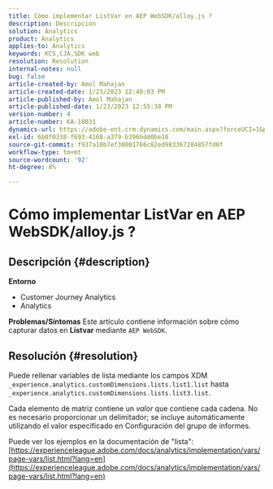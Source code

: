 ```yaml
---
title: Cómo implementar ListVar en AEP WebSDK/alloy.js ?
description: Descripción
solution: Analytics
product: Analytics
applies-to: Analytics
keywords: KCS,CJA,SDK web
resolution: Resolution
internal-notes: null
bug: false
article-created-by: Amol Mahajan
article-created-date: 1/23/2023 12:40:03 PM
article-published-by: Amol Mahajan
article-published-date: 1/23/2023 12:55:38 PM
version-number: 4
article-number: KA-18031
dynamics-url: https://adobe-ent.crm.dynamics.com/main.aspx?forceUCI=1&pagetype=entityrecord&etn=knowledgearticle&id=ea81f808-1b9b-ed11-aad1-6045bd006239
exl-id: 6b0f0338-f693-4168-a379-b396bdd0be18
source-git-commit: f937a10b7ef30001766c82ed983367284857fd0f
workflow-type: tm+mt
source-wordcount: '92'
ht-degree: 8%

---
```


# Cómo implementar ListVar en AEP WebSDK/alloy.js ?

## Descripción {#description}

<b>Entorno</b>
- Customer Journey Analytics
- Analytics



<b>Problemas/Síntomas</b>
Este artículo contiene información sobre cómo capturar datos en <b>Listvar </b>mediante `AEP WebSDK`.


## Resolución {#resolution}

Puede rellenar variables de lista mediante los campos XDM<br>
`_experience.analytics.customDimensions.lists.list1.list` hasta `_experience.analytics.customDimensions.lists.list3.list`.

Cada elemento de matriz contiene un *valor* que contiene cada cadena. No es necesario proporcionar un delimitador; se incluye automáticamente utilizando el valor especificado en Configuración del grupo de informes.

Puede ver los ejemplos en la documentación de &quot;lista&quot;: [https://experienceleague.adobe.com/docs/analytics/implementation/vars/page-vars/list.html?lang=en](https://experienceleague.adobe.com/docs/analytics/implementation/vars/page-vars/list.html?lang=en)
